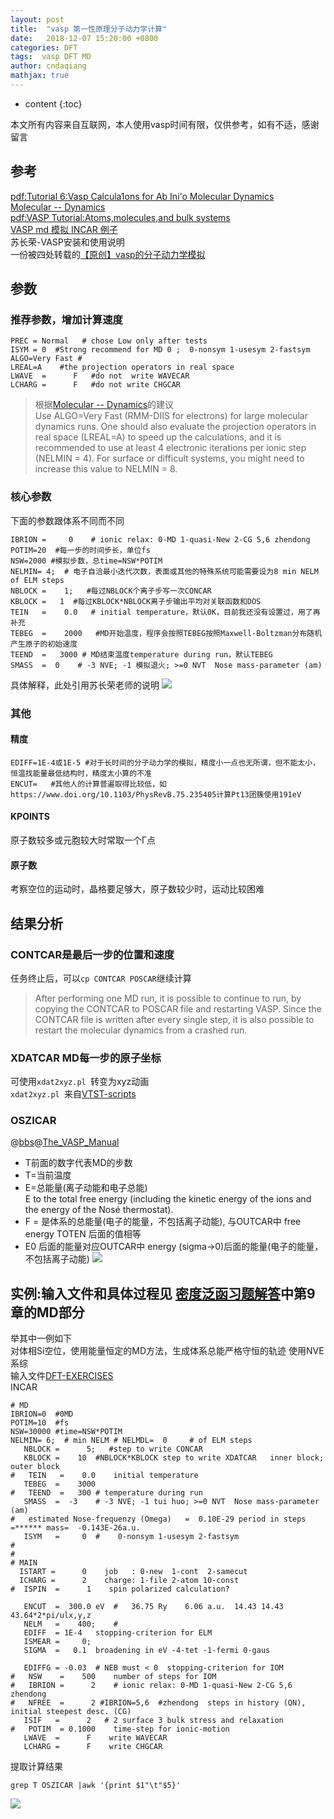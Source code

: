 ```yaml
---
layout: post
title:  "vasp 第一性原理分子动力学计算"
date:   2018-12-07 15:20:00 +0800
categories: DFT
tags:  vasp DFT MD
author: cndaqiang
mathjax: true
---
```

* content
{:toc}

本文所有内容来自互联网，本人使用vasp时间有限，仅供参考，如有不适，感谢留言






## 参考
[pdf:Tutorial 6:Vasp Calcula1ons for Ab Ini'o Molecular Dynamics](https://wiki.bnl.gov/CFN-Computation/images/3/3f/Tutorial6.pdf)
<br>[Molecular -- Dynamics](https://cms.mpi.univie.ac.at/vasp/vasp/Molecular_Dynamics.html)
<br>[pdf:VASP Tutorial:Atoms,molecules,and bulk systems](https://www.nersc.gov/assets/Uploads/VASP-tutorial-AtomsMoleculesBulk.pdf)
<br>[VASP md 模拟 INCAR 例子 ](http://blog.163.com/xiaowei_090513/blog/static/1177183592010099379680)
<br>苏长荣-VASP安装和使用说明
<br>一份被四处转载的[【原创】vasp的分子动力学模拟](http://muchong.com/t-1744011-1)

## 参数

### 推荐参数，增加计算速度

```
PREC = Normal   # chose Low only after tests
ISYM = 0  #Strong recommend for MD 0 ;  0-nonsym 1-usesym 2-fastsym
ALGO=Very Fast #
LREAL=A    #the projection operators in real space 
LWAVE  =      F   #do not  write WAVECAR
LCHARG =      F   #do not write CHGCAR
```

>根据[Molecular -- Dynamics](https://cms.mpi.univie.ac.at/vasp/vasp/Molecular_Dynamics.html)的建议<br>Use ALGO=Very Fast (RMM-DIIS for electrons) for large molecular dynamics runs. One should also evaluate the projection operators in real space (LREAL=A) to speed up the calculations, and it is recommended to use at least 4 electronic iterations per ionic step (NELMIN = 4). For surface or difficult systems, you might need to increase this value to NELMIN = 8.

### 核心参数
下面的参数跟体系不同而不同
```
IBRION =     0    # ionic relax: 0-MD 1-quasi-New 2-CG 5,6 zhendong
POTIM=20  #每一步的时间步长，单位fs
NSW=2000 #模拟步数，总time=NSW*POTIM
NELMIN= 4;  # 电子自洽最小迭代次数，表面或其他的特殊系统可能需要设为8 min NELM of ELM steps
NBLOCK =    1;   #每过NBLOCK个离子步写一次CONCAR
KBLOCK =   1  #每过KBLOCK*NBLOCK离子步输出平均对关联函数和DOS
TEIN   =    0.0   # initial temperature，默认0K，目前我还没有设置过，用了再补充
TEBEG  =    2000   #MD开始温度，程序会按照TEBEG按照Maxwell-Boltzman分布随机产生原子的初始速度
TEEND  =   3000 # MD结束温度temperature during run，默认TEBEG
SMASS  =  0    # -3 NVE; -1 模拟退火; >=0 NVT  Nose mass-parameter (am)
```
具体解释，此处引用苏长荣老师的说明
![](/uploads/2018/12/md1.jpg)

### 其他
#### 精度
```
EDIFF=1E-4或1E-5 #对于长时间的分子动力学的模拟，精度小一点也无所谓，但不能太小，恒温找能量最低结构时，精度太小算的不准
ENCUT=   #其他人的计算普遍取得比较低，如https://www.doi.org/10.1103/PhysRevB.75.235405计算Pt13团簇使用191eV
```
#### KPOINTS 
原子数较多或元胞较大时常取一个Γ点

#### 原子数
考察空位的运动时，晶格要足够大，原子数较少时，运动比较困难

## 结果分析

### CONTCAR是最后一步的位置和速度
任务终止后，可以`cp CONTCAR POSCAR`继续计算
>After performing one MD run, it is possible to continue to run, by copying the CONTCAR to POSCAR file and restarting VASP. Since the CONTCAR file is written after every single step, it is also possible to restart the molecular dynamics from a crashed run.

### XDATCAR MD每一步的原子坐标
可使用`xdat2xyz.pl `转变为xyz动画<br>
`xdat2xyz.pl `来自[VTST-scripts](http://theory.cm.utexas.edu/vtsttools/scripts.html)


### OSZICAR
@[bbs](https://www.bigbrosci.com/)@[The_VASP_Manual](https://cms.mpi.univie.ac.at/wiki/index.php/OSZICAR)
- T前面的数字代表MD的步数
- T=当前温度
- E=总能量(离子动能和电子总能) <br>E to the total free energy (including the kinetic energy of the ions and the energy of the Nosé thermostat).
- F = 是体系的总能量(电子的能量，不包括离子动能), 与OUTCAR中 free energy TOTEN 后面的值相等
- E0 后面的能量对应OUTCAR中 energy (sigma->0)后面的能量(电子的能量，不包括离子动能)
![](/uploads/2018/12/md2.png)



## 实例:输入文件和具体过程见 [密度泛函习题解答](https://github.com/cndaqiang/DFT-EXERCISES)中第9章的MD部分
举其中一例如下<br>
对体相Si空位，使用能量恒定的MD方法，生成体系总能严格守恒的轨迹
使用NVE系综<br>
输入文件[DFT-EXERCISES](https://github.com/cndaqiang/DFT-EXERCISES/tree/master/9/Si/Si-NVE)<br>
INCAR
```
# MD
IBRION=0  #0MD
POTIM=10  #fs
NSW=30000 #time=NSW*POTIM
NELMIN= 6;  # min NELM # NELMDL=  0     # of ELM steps
   NBLOCK =      5;   #step to write CONCAR
   KBLOCK =    10  #NBLOCK*KBLOCK step to write XDATCAR   inner block; outer block
#   TEIN   =    0.0    initial temperature
   TEBEG  =    3000 
#   TEEND  =   300 # temperature during run
   SMASS  =  -3    # -3 NVE; -1 tui huo; >=0 NVT  Nose mass-parameter (am)
#   estimated Nose-frequenzy (Omega)   =  0.10E-29 period in steps =****** mass=  -0.143E-26a.u.
   ISYM   =     0  #    0-nonsym 1-usesym 2-fastsym
#
#
# MAIN
  ISTART =      0    job   : 0-new  1-cont  2-samecut
  ICHARG =      2    charge: 1-file 2-atom 10-const
#  ISPIN  =      1    spin polarized calculation?

   ENCUT  =  300.0 eV  #   36.75 Ry    6.06 a.u.  14.43 14.43 43.64*2*pi/ulx,y,z
   NELM   =    400;    #   
   EDIFF  = 1E-4   stopping-criterion for ELM
   ISMEAR =     0;
   SIGMA  =   0.1  broadening in eV -4-tet -1-fermi 0-gaus

   EDIFFG = -0.03  # NEB must < 0  stopping-criterion for IOM
#   NSW    =    500    number of steps for IOM        
#   IBRION =      2    # ionic relax: 0-MD 1-quasi-New 2-CG 5,6 zhendong 
#   NFREE  =      2 #IBRION=5,6  #zhendong  steps in history (QN), initial steepest desc. (CG)
   ISIF   =      2   # 2 surface 3 bulk stress and relaxation
#   POTIM  = 0.1000    time-step for ionic-motion   
   LWAVE  =      F    write WAVECAR
   LCHARG =      F    write CHGCAR

```
提取计算结果
```
grep T OSZICAR |awk '{print $1"\t"$5}'
```
![](/uploads/2018/12/md3.jpg)
